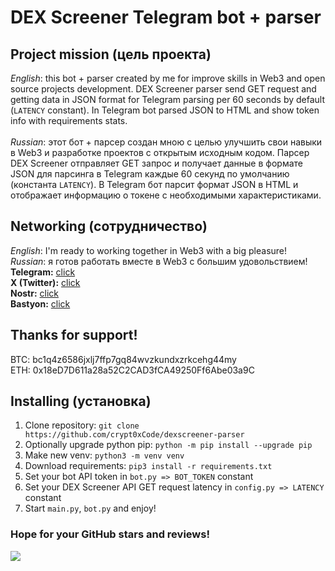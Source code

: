 # DEX Screener Telegram bot + parser
## Project mission (цель проекта)
*English*: this bot + parser created by me for improve skills in Web3 and open source projects development. DEX Screener parser send GET request and getting data in JSON format for Telegram parsing per 60 seconds by default (`LATENCY` constant).
In Telegram bot parsed JSON to HTML and show token info with requirements stats.<br><br>
*Russian*: этот бот + парсер создан мною с целью улучшить свои навыки в Web3 и разработке проектов с открытым исходным кодом. Парсер DEX Screener отправляет GET запрос и получает данные в формате JSON для парсинга в Telegram каждые 60 секунд по умолчанию (константа `LATENCY`).
В Telegram бот парсит формат JSON в HTML и отображает информацию о токене с необходимыми характеристиками.

## Networking (сотрудничество)
*English*: I'm ready to working together in Web3 with a big pleasure!<br>
*Russian*: я готов работать вместе в Web3 с большим удовольствием!<br>
**Telegram:** [click](https://t.me/crypt0xCode)<br>
**X (Twitter):** [click](https://x.com/crypt0xCode)<br>
**Nostr:** [click](https://njump.me/npub15t0l4c8nvgk860as48zlazfvg09spyddwdy35tk8en64z590x9vs0fjjqs)<br>
**Bastyon:** [click](https://bastyon.com/cryptocode)

## Thanks for support!
BTC: bc1q4z6586jxlj7ffp7gq84wvzkundxzrkcehg44my<br>
ETH: 0x18eD7D611a28a52C2CAD3fCA49250Ff6Abe03a9C

## Installing (установка)
1. Clone repository: `git clone https://github.com/crypt0xCode/dexscreener-parser`
2. Optionally upgrade python pip: `python -m pip install --upgrade pip`
3. Make new venv: `python3 -m venv venv`
4. Download requirements: `pip3 install -r requirements.txt`
5. Set your bot API token in `bot.py => BOT_TOKEN` constant
6. Set your DEX Screener API GET request latency in `config.py => LATENCY` constant
7. Start `main.py`, `bot.py` and enjoy!
### Hope for your GitHub stars and reviews!
<img src="https://i.imgur.com/ENrj5lB.jpeg">

